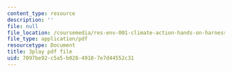 ```yaml
---
content_type: resource
description: ''
file: null
file_location: /coursemedia/res-env-001-climate-action-hands-on-harnessing-science-with-communities-to-cut-carbon-january-iap-2017/7097be92c5a5b02849107e7d44552c31_9UDkcGjF4jU.pdf
file_type: application/pdf
resourcetype: Document
title: 3play pdf file
uid: 7097be92-c5a5-b028-4910-7e7d44552c31
---
```

